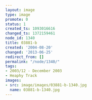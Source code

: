 ```yaml
---
layout: image
type: image
promote: 0
status: 1
created_ts: 1093016616
changed_ts: 1372159461
node_id: 1340
title: 03881-b
created: '2004-08-20'
changed: '2013-06-25'
redirect_from: []
permalink: "/node/1340/"
tags:
- 2003/12 - December 2003
- Heaphy Track
images:
- src: image/images/03881-b-1340.jpg
  name: 03881-b-1340.jpg
---
```


